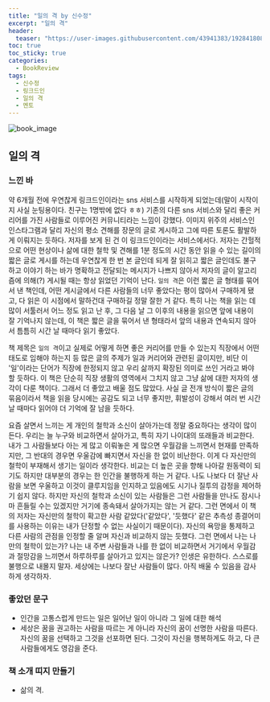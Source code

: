 ```yaml
---
title: "일의 격 by 신수정"
excerpt: "일의 격"
header:
  teaser: "https://user-images.githubusercontent.com/43941383/192841808-63ea4a70-dfbd-47ee-802e-cad274bba8fe.jpg"
toc: true
toc_sticky: true
categories:
  - BookReview
tags:
  - 신수정
  - 링크드인
  - 일의 격
  - 멘토
---
```


![book_image](https://user-images.githubusercontent.com/43941383/192841808-63ea4a70-dfbd-47ee-802e-cad274bba8fe.jpg)

## 일의 격

### 느낀 바

약 6개월 전에 우연찮게 링크드인이라는 sns 서비스를 시작하게 되었는데(말이 시작이지 사실 눈팅용이다. 친구는 1명밖에 없다 ㅎㅎ) 기존의 다른 sns 서비스와 달리 좋은 커리어를 가진 사람들로 이루어진 커뮤니티라는 느낌이 강했다. 이미지 위주의 서비스인 인스타그램과 달리 자신의 평소 견해를 장문의 글로 게시하고 그에 따른 토론도 활발하게 이뤄지는 듯하다. 저자를 보게 된 건 이 링크드인이라는 서비스에서다. 저자는 간헐적으로 어떤 현상이나 삶에 대한 철학 및 견해를 1분 정도의 시간 동안 읽을 수 있는 길이의 짧은 글로 게시를 하는데 우연찮게 한 번 본 글인데 되게 잘 읽히고 짧은 글인데도 불구하고 이야기 하는 바가 명확하고 전달되는 메시지가 나쁘지 않아서 저자의 글이 알고리즘에 의해(?) 게시될 때는 항상 읽었던 기억이 난다. `일의 격`은 이런 짧은 글 형태를 묶어서 낸 책인데, 어떤 게시글에서 다른 사람들의 너무 좋았다는 평이 많아서 구매하게 됐고, 다 읽은 이 시점에서 말하건대 구매하길 정말 잘한 거 같다. 특히 나는 책을 읽는 데 많이 서툴러서 어느 정도 읽고 난 후, 그 다음 날 그 이후의 내용을 읽으면 앞에 내용이 잘 기억나지 않는데, 이 책은 짧은 글을 묶어서 낸 형태라서 앞의 내용과 연속되지 않아서 틈틈히 시간 날 때마다 읽기 좋았다. 

책 제목은 `일의 격`이고 실제로 어떻게 하면 좋은 커리어를 만들 수 있는지 직장에서 어떤 태도로 임해야 하는지 등 많은 글의 주제가 일과 커리어와 관련된 글이지만, 비단 이 '일'이라는 단어가 직장에 한정되지 않고 우리 삶까지 확장된 의미로 쓰인 거라고 봐야 할 듯하다. 이 책은 단순히 직장 생활의 영역에서 그치지 않고 그냥 삶에 대한 저자의 생각이 다룬 책이다. 그래서 더 좋았고 배울 점도 많았다. 사실 글 전개 방식이 짧은 글의 묶음이라서 책을 읽을 당시에는 공감도 되고 너무 좋지만, 휘발성이 강해서 여러 번 시간 날 때마다 읽어야 더 기억에 잘 남을 듯하다.

요즘 살면서 느끼는 게 개인의 철학과 소신이 살아가는데 정말 중요하다는 생각이 많이 든다. 우리는 늘 누구와 비교하면서 살아가고, 특히 자기 나이대의 또래들과 비교한다. 내가 그 사람들보다 아는 게 많고 이뤄놓은 게 많으면 우월감을 느끼면서 현재를 만족하지만, 그 반대의 경우면 우울감에 빠지면서 자신을 한 없이 비난한다. 이게 다 자신만의 철학이 부재해서 생기는 일이라 생각한다. 비교는 더 높은 곳을 향해 나아갈 원동력이 되기도 하지만 대부분의 경우는 한 인간을 불행하게 하는 거 같다. 나도 나보다 더 잘난 사람을 보면 우울하고 이것이 클루지임을 인지하고 있음에도 시기나 질투의 감정을 제어하기 쉽지 않다. 하지만 자신의 철학과 소신이 있는 사람들은 그런 사람들을 만나도 잠시나마 흔들릴 수는 있겠지만 거기에 종속돼서 살아가지는 않는 거 같다. 그런 면에서 이 책의 저자는 자신만의 철학이 확고한 사람 같았다('같았다', '듯했다' 같은 추측성 종결어미를 사용하는 이유는 내가 단정할 수 없는 사실이기 때문이다). 자신의 욕망을 통제하고 다른 사람의 관점을 인정할 줄 알며 자신과 비교하지 않는 듯했다. 그런 면에서 나는 나만의 철학이 있는가? 나는 내 주변 사람들과 나를 한 없이 비교하면서 거기에서 우월감과 절망감을 느끼면서 하루하루를 살아가고 있지는 않은가? 인생은 유한하다. 스스로를 불행으로 내몰지 말자. 세상에는 나보다 잘난 사람들이 많다. 아직 배울 수 있음을 감사하게 생각하자. 


### 좋았던 문구

* 인간을 고통스럽게 만드는 일은 일어난 일이 아니라 그 일에 대한 해석
* 세상은 꿈을 권고하는 사람을 따르는 게 아니라 자신의 꿈이 선명한 사람을 따른다. 자신의 꿈을 선택하고 그것을 선포하면 된다. 그것이 자신을 행복하게도 하고, 다 큰사람들에게도 영감을 준다.

### 책 소개 띠지 만들기
* 삶의 격. 
